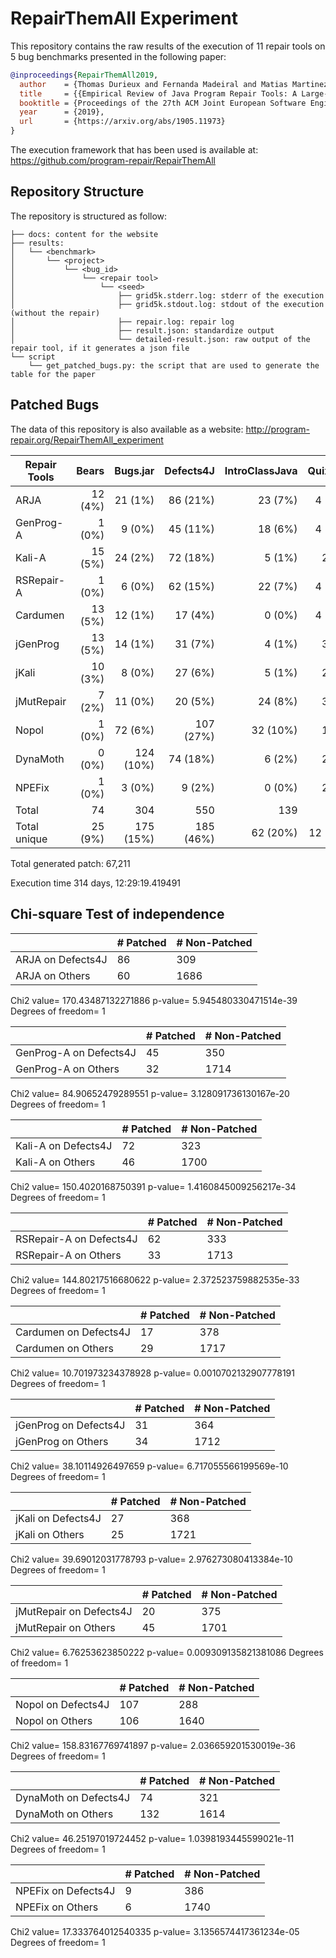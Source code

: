 # RepairThemAll Experiment

This repository contains the raw results of the execution of 11 repair tools on 5 bug benchmarks presented in the following paper:

```bibtex
@inproceedings{RepairThemAll2019,
  author    = {Thomas Durieux and Fernanda Madeiral and Matias Martinez and Rui Abreu},
  title     = {{Empirical Review of Java Program Repair Tools: A Large-Scale Experiment on 2,141 Bugs and 23,551 Repair Attempts}},
  booktitle = {Proceedings of the 27th ACM Joint European Software Engineering Conference and Symposium on the Foundations of Software Engineering (ESEC/FSE '19)},
  year      = {2019},
  url       = {https://arxiv.org/abs/1905.11973}
}
```

The execution framework that has been used is available at: https://github.com/program-repair/RepairThemAll

## Repository Structure

The repository is structured as follow:

```
├── docs: content for the website
├── results: 
│   └── <benchmark>
│       └── <project>
│           └── <bug_id>
│               └── <repair tool>
│                   └── <seed>
│                       ├── grid5k.stderr.log: stderr of the execution
│                       ├── grid5k.stdout.log: stdout of the execution (without the repair)
│                       ├── repair.log: repair log
│                       ├── result.json: standardize output 
│                       └── detailed-result.json: raw output of the repair tool, if it generates a json file
└── script
    └── get_patched_bugs.py: the script that are used to generate the table for the paper
```


## Patched Bugs

The data of this repository is also available as a website: http://program-repair.org/RepairThemAll_experiment

| Repair Tools | Bears   | Bugs.jar  | Defects4J | IntroClassJava | QuixBugs | Total    |
| ------------ | -------:| ---------:| ---------:| --------------:| --------:| --------:|
| ARJA         | 12 (4%) | 21 (1%)   | 86 (21%)  | 23 (7%)        | 4 (10%)  | 146 (6%) |
| GenProg-A    | 1 (0%)  | 9 (0%)    | 45 (11%)  | 18 (6%)        | 4 (10%)  | 77 (3%)  |
| Kali-A       | 15 (5%) | 24 (2%)   | 72 (18%)  | 5 (1%)         | 2 (5%)   | 118 (5%) |
| RSRepair-A   | 1 (0%)  | 6 (0%)    | 62 (15%)  | 22 (7%)        | 4 (10%)  | 95 (4%)  |
| Cardumen     | 13 (5%) | 12 (1%)   | 17 (4%)   | 0 (0%)         | 4 (10%)  | 46 (2%)  |
| jGenProg     | 13 (5%) | 14 (1%)   | 31 (7%)   | 4 (1%)         | 3 (7%)   | 65 (3%)  |
| jKali        | 10 (3%) | 8 (0%)    | 27 (6%)   | 5 (1%)         | 2 (5%)   | 52 (2%)  |
| jMutRepair   | 7 (2%)  | 11 (0%)   | 20 (5%)   | 24 (8%)        | 3 (7%)   | 65 (3%)  |
| Nopol        | 1 (0%)  | 72 (6%)   | 107 (27%) | 32 (10%)       | 1 (2%)   | 213 (9%) |
| DynaMoth     | 0 (0%)  | 124 (10%) | 74 (18%)  | 6 (2%)         | 2 (5%)   | 206 (9%) |
| NPEFix       | 1 (0%)  | 3 (0%)    | 9 (2%)    | 0 (0%)         | 2 (5%)   | 15 (0%)  |
| Total        | 74      | 304       | 550       | 139            | 31       | 1,098    |
| Total unique | 25 (9%) | 175 (15%) | 185 (46%) | 62 (20%)       | 12 (30%) | 459 (21%)|

Total generated patch: 67,211

Execution time 314 days, 12:29:19.419491 

## Chi-square Test of independence

|                | # Patched | # Non-Patched |
| -------------- | --------- | ------------- |
| ARJA on Defects4J  | 86 | 309 |
| ARJA on Others  | 60 | 1686 |

Chi2 value= 170.43487132271886 p-value= 5.945480330471514e-39 Degrees of freedom= 1

|                | # Patched | # Non-Patched |
| -------------- | --------- | ------------- |
| GenProg-A on Defects4J  | 45 | 350 |
| GenProg-A on Others  | 32 | 1714 |

Chi2 value= 84.90652479289551 p-value= 3.128091736130167e-20 Degrees of freedom= 1

|                | # Patched | # Non-Patched |
| -------------- | --------- | ------------- |
| Kali-A on Defects4J  | 72 | 323 |
| Kali-A on Others  | 46 | 1700 |

Chi2 value= 150.4020168750391 p-value= 1.4160845009256217e-34 Degrees of freedom= 1

|                | # Patched | # Non-Patched |
| -------------- | --------- | ------------- |
| RSRepair-A on Defects4J  | 62 | 333 |
| RSRepair-A on Others  | 33 | 1713 |

Chi2 value= 144.80217516680622 p-value= 2.372523759882535e-33 Degrees of freedom= 1

|                | # Patched | # Non-Patched |
| -------------- | --------- | ------------- |
| Cardumen on Defects4J  | 17 | 378 |
| Cardumen on Others  | 29 | 1717 |

Chi2 value= 10.701973234378928 p-value= 0.0010702132907778191 Degrees of freedom= 1

|                | # Patched | # Non-Patched |
| -------------- | --------- | ------------- |
| jGenProg on Defects4J  | 31 | 364 |
| jGenProg on Others  | 34 | 1712 |

Chi2 value= 38.10114926497659 p-value= 6.717055566199569e-10 Degrees of freedom= 1

|                | # Patched | # Non-Patched |
| -------------- | --------- | ------------- |
| jKali on Defects4J  | 27 | 368 |
| jKali on Others  | 25 | 1721 |

Chi2 value= 39.69012031778793 p-value= 2.976273080413384e-10 Degrees of freedom= 1

|                | # Patched | # Non-Patched |
| -------------- | --------- | ------------- |
| jMutRepair on Defects4J  | 20 | 375 |
| jMutRepair on Others  | 45 | 1701 |

Chi2 value= 6.76253623850222 p-value= 0.009309135821381086 Degrees of freedom= 1

|                | # Patched | # Non-Patched |
| -------------- | --------- | ------------- |
| Nopol on Defects4J  | 107 | 288 |
| Nopol on Others  | 106 | 1640 |

Chi2 value= 158.83167769741897 p-value= 2.036659201530019e-36 Degrees of freedom= 1

|                | # Patched | # Non-Patched |
| -------------- | --------- | ------------- |
| DynaMoth on Defects4J  | 74 | 321 |
| DynaMoth on Others  | 132 | 1614 |

Chi2 value= 46.25197019724452 p-value= 1.0398193445599021e-11 Degrees of freedom= 1

|                | # Patched | # Non-Patched |
| -------------- | --------- | ------------- |
| NPEFix on Defects4J  | 9 | 386 |
| NPEFix on Others  | 6 | 1740 |

Chi2 value= 17.333764012540335 p-value= 3.1356574417361234e-05 Degrees of freedom= 1

